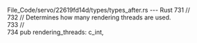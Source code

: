 File_Code/servo/22619fd14d/types/types_after.rs --- Rust
731   //                                                                                                                                                       
732   // Determines how many rendering threads are used.                                                                                                       
733   //                                                                                                                                                       
734   pub rendering_threads: c_int,                                                                                                                            

